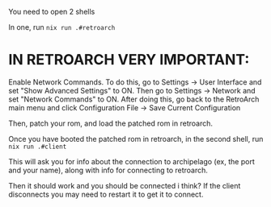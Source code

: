 You need to open 2 shells

In one, run `nix run .#retroarch`

# IN RETROARCH VERY IMPORTANT:

Enable Network Commands. To do this, go to Settings -> User Interface and set "Show Advanced Settings" to ON. Then go to Settings -> Network and set "Network Commands" to ON. After doing this, go back to the RetroArch main menu and click Configuration File -> Save Current Configuration

Then, patch your rom, and load the patched rom in retroarch.

Once you have booted the patched rom in retroarch, in the second shell, run `nix run .#client`

This will ask you for info about the connection to archipelago (ex, the port and your name), along with info for connecting to retroarch.

Then it should work and you should be connected i think? If the client disconnects you may need to restart it to get it to connect.